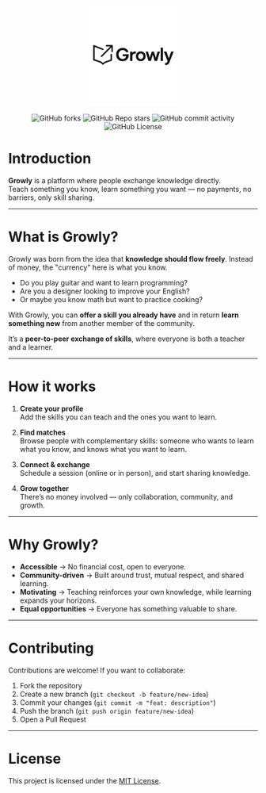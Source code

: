 <p align="center"><img src="/public/assets/growly.webp" width="200" alt="Growly logo"/></p>

<p align="center">
<img alt="GitHub forks" src="https://img.shields.io/github/forks/ianrtt/growly?style=plastic&logo=GitHub&color=green">
<img alt="GitHub Repo stars" src="https://img.shields.io/github/stars/ianrtt/growly?style=plastic&logo=GitHub&color=green">
<img alt="GitHub commit activity" src="https://img.shields.io/github/commit-activity/t/ianrtt/growly?logo=GitHub&color=green">
<img alt="GitHub License" src="https://img.shields.io/github/license/ianrtt/growly?style=plastic&color=green">
</p>

# Introduction
**Growly** is a platform where people exchange knowledge directly.  
Teach something you know, learn something you want — no payments, no barriers, only skill sharing.

---

# What is Growly?
Growly was born from the idea that **knowledge should flow freely**. Instead of money, the "currency" here is what you know.  
- Do you play guitar and want to learn programming?  
- Are you a designer looking to improve your English?  
- Or maybe you know math but want to practice cooking?  

With Growly, you can **offer a skill you already have** and in return **learn something new** from another member of the community.  

It’s a **peer-to-peer exchange of skills**, where everyone is both a teacher and a learner.  

---

# How it works
1. **Create your profile**  
   Add the skills you can teach and the ones you want to learn.  

2. **Find matches**  
   Browse people with complementary skills: someone who wants to learn what you know, and knows what you want to learn.  

3. **Connect & exchange**  
   Schedule a session (online or in person), and start sharing knowledge.  

4. **Grow together**  
   There’s no money involved — only collaboration, community, and growth.  

---

# Why Growly?
- **Accessible** → No financial cost, open to everyone.  
- **Community-driven** → Built around trust, mutual respect, and shared learning.  
- **Motivating** → Teaching reinforces your own knowledge, while learning expands your horizons.  
- **Equal opportunities** → Everyone has something valuable to share.  

---

# Contributing
Contributions are welcome! If you want to collaborate:  
1. Fork the repository  
2. Create a new branch (`git checkout -b feature/new-idea`)  
3. Commit your changes (`git commit -m "feat: description"`)  
4. Push the branch (`git push origin feature/new-idea`)  
5. Open a Pull Request  

---

# License
This project is licensed under the [MIT License](LICENSE).
